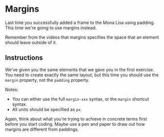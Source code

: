 # Margins

Last time you successfully added a frame to the Mona Lisa using padding. This time we're going to use margins instead.

Remember from the videos that margins specifies the space that an element should leave outside of it.

## Instructions

We've given you the same elements that we gave you in the first exercise. You need to create exactly the same layout, but this time you should use the `margin` property, not the `padding` property.

Notes:

- You can either use the full `margin-xxx` syntax, or the `margin` shortcut syntax.
- All units should be specified as `px`.

Again, think about what you're trying to achieve in concrete terms first before you start coding. Maybe use a pen and paper to draw out how margins are different from paddings.

